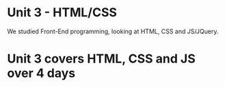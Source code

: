 # Unit 3 - HTML/CSS

We studied Front-End programming, looking at HTML, CSS and JS/JQuery.

# Unit 3 covers HTML, CSS and JS over 4 days
